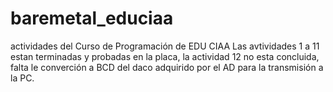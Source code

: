 # baremetal_educiaa
actividades del Curso de Programación de EDU CIAA
Las avtividades 1 a 11 estan terminadas y probadas en la placa, la actividad 12 no esta concluida, falta le converción a BCD del daco adquirido por el AD para la transmisión a la PC.
